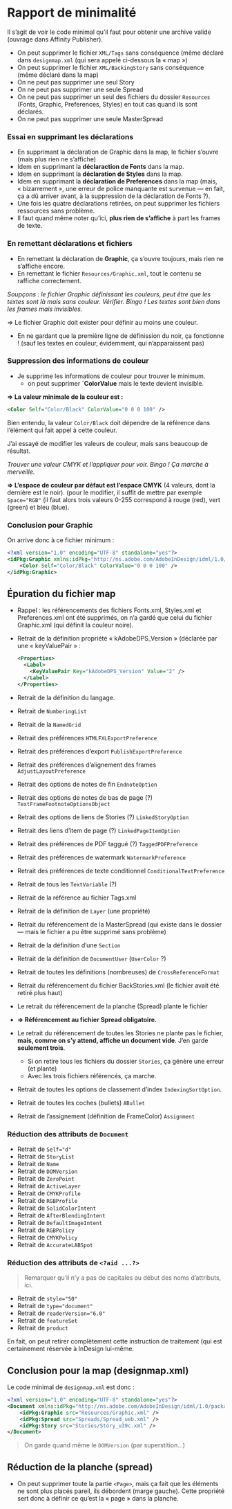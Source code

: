 # Rapport de minimalité

Il s’agit de voir le code minimal qu’il faut pour obtenir une archive valide (ouvrage dans Affinity Publisher).

* On peut supprimer le fichier `XML/Tags` sans conséquence (même déclaré dans `designmap.xml` (qui sera appelé ci-dessous la « map »)
* On peut supprimer le fichier `XML/BackingStory` sans conséquence (même déclaré dans la map)
* On ne peut pas supprimer une seul Story
* On ne peut pas supprimer une seule Spread
* On ne peut pas supprimer un seul des fichiers du dossier `Resources` (Fonts, Graphic, Preferences, Styles) en tout cas quand ils sont déclarés.
* On ne peut pas supprimer une seule MasterSpread

### Essai en supprimant les déclarations

* En supprimant la déclaration de Graphic dans la map, le fichier s’ouvre (mais plus rien ne s’affiche)
* Idem en supprimant la **déclaraction de Fonts** dans la map.
* Idem en supprimant la **déclaration de Styles** dans la map.
* Idem en supprimant la **déclaration de Preferences** dans la map (mais, « bizarrement », une erreur de police manquante est survenue — en fait, ça a dû arriver avant, à la suppression de la déclaration de Fonts ?).
* Une fois les quatre déclarations retirées, on peut supprimer les fichiers ressources sans problème.
* Il faut quand même noter qu’ici, **plus rien de s’affiche** à part les frames de texte.

### En remettant déclarations et fichiers

* En remettant la déclaration de **Graphic**, ça s’ouvre toujours, mais rien ne s’affiche encore.
* En remettant le fichier `Resources/Graphic.xml`, tout le contenu se raffiche correctement.

*Soupçons : le fichier Graphic définissant les couleurs, peut être que les textes sont là mais sans couleur. Vérifier. Bingo ! Les textes sont bien dans les frames mais invisibles.*

=> Le fichier Graphic doit exister pour définir au moins une couleur.

* En ne gardant que la première ligne de définission du noir, ça fonctionne ! (sauf les textes en couleur, évidemment, qui n’apparaissent pas)

### Suppression des informations de couleur

* Je supprime les informations de couleur pour trouver le minimum.
  * on peut supprimer **`ColorValue** mais le texte devient invisible.

**=> La valeur minimale de la couleur est :**

~~~xml
<Color Self="Color/Black" ColorValue="0 0 0 100" />
~~~

Bien entendu, la valeur `Color/Black` doit dépendre de la référence dans l’élément qui fait appel à cette couleur. 

J’ai essayé de modifier les valeurs de couleur, mais sans beaucoup de résultat.

*Trouver une valeur CMYK et l’appliquer pour voir. Bingo ! Ça marche à merveille.*

**=> L’espace de couleur par défaut est l’espace CMYK** (4 valeurs, dont la dernière est le noir). (pour le modifier, il suffit de mettre par exemple `Space="RGB"` (il faut alors trois valeurs 0-255 correspond à rouge (red), vert (green) et bleu (blue).

### Conclusion pour Graphic

On arrive donc à ce fichier minimum : 

~~~xml
<?xml version="1.0" encoding="UTF-8" standalone="yes"?>
<idPkg:Graphic xmlns:idPkg="http://ns.adobe.com/AdobeInDesign/idml/1.0/packaging" DOMVersion="15.0">
	<Color Self="Color/Black" ColorValue="0 0 0 100" />
</idPkg:Graphic>
~~~

## Épuration du fichier map

* Rappel : les référencements des fichiers Fonts.xml, Styles.xml et Preferences.xml ont été supprimés, on n’a gardé que celui du fichier Graphic.xml (qui définit la couleur noire).

* Retrait de la définition propriété « kAdobeDPS_Version » (déclarée par une « keyValuePair » : 

  ~~~xml
  <Properties>
    <Label>
      <KeyValuePair Key="kAdobeDPS_Version" Value="2" />
    </Label>
  </Properties>
  ~~~

* Retrait de la définition du langage.

* Retrait de `NumberingList`

* Retrait de la `NamedGrid`

* Retrait des préférences `HTMLFXLExportPreference`

* Retrait des préférences d’export `PublishExportPreference`

* Retrait des préférences d’alignement des frames `AdjustLayoutPreference`

* Retrait des options de notes de fin `EndnoteOption`

* Retrait des options de notes de bas de page (?) `TextFrameFootnoteOptionsObject`

* Retrait des options de liens de Stories (?) `LinkedStoryOption`

* Retrait des liens d’item de page (?) `LinkedPageItemOption`

* Retrait des préférences de PDF taggué (?) `TaggedPDFPreference`

* Retrait des préférences de watermark `WatermarkPreference`

* Retrait des préférences de texte conditionnel `ConditionalTextPreference`

* Retrait de tous les `TextVariable` (?)

* Retrait de la référence au fichier Tags.xml

* Retrait de la définition de `Layer` (une propriété)

* Retrait du référencement de la MasterSpread (qui existe dans le dossier — mais le fichier a pu être supprimé sans problème)

* Retrait de la définition d’une `Section`

* Retrait de la définition de `DocumentUser` (`UserColor` ?)

* Retrait de toutes les définitions (nombreuses) de `CrossReferenceFormat`

* Retrait du référencement du fichier BackStories.xml (le fichier avait été retiré plus haut)

* Le retrait du référencement de la planche (Spread) plante le fichier

* **=> Référencement au fichier Spread obligatoire.**

* Le retrait du référencement de toutes les Stories ne plante pas le fichier, **mais, comme on s’y attend, affiche un document vide**. J’en garde **seulement trois**.

  * Si on retire tous les fichiers du dossier `Stories`, ça génère une erreur (et plante)
  * Avec les trois fichiers référencés, ça marche.

* Retrait de toutes les options de classement d’index `IndexingSortOption`.

* Retrait de toutes les coches (bullets) `ABullet`

* Retrait de l’assignement (définition de FrameColor) `Assignment`

### Réduction des attributs de `Document`

* Retrait de `Self="d"`
* Retrait de `StoryList`
* Retrait de `Name`
* Retrait de `DOMVersion`
* Retrait de `ZeroPoint`
* Retrait de `ActiveLayer`
* Retrait de `CMYKProfile`
* Retrait de `RGBProfile`
* Retrait de `SolidColorIntent`
* Retrait de `AfterBlendingIntent`
* Retrait de `DefaultImageIntent`
* Retrait de `RGBPolicy`
* Retrait de `CMYKPolicy`
* Retrait de `AccurateLABSpot`

### Réduction des attributs de `<?aid ...?>`

> Remarquer qu’il n’y a pas de capitales au début des noms d’attributs, ici.

* Retrait de `style="50"`
* Retrait de `type="document"`
* Retrait de `readerVersion="6.0"`
* Retrait de `featureSet`
* Retrait de `product`

En fait, on peut retirer complètement cette instruction de traitement (qui est certainement réservée à InDesign lui-même.

## Conclusion pour la map (designmap.xml)

Le code minimal de `designmap.xml` est donc :

~~~xml
<?xml version="1.0" encoding="UTF-8" standalone="yes"?>
<Document xmlns:idPkg="http://ns.adobe.com/AdobeInDesign/idml/1.0/packaging" DOMVersion="15.0">
	<idPkg:Graphic src="Resources/Graphic.xml" />
	<idPkg:Spread src="Spreads/Spread_ueb.xml" />
	<idPkg:Story src="Stories/Story_u39c.xml" />
</Document>

~~~

> On garde quand  même le `DOMVersion` (par superstition…)

## Réduction de la planche (spread)

* On peut supprimer toute la partie `<Page>`, mais ça fait que les éléments ne sont plus placés pareil, ils débordent (marge gauche). Cette propriété sert donc à définir ce qu’est la « page » dans la planche.


